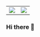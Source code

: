 <table>
  <tbody>
  <tr>
    <td width="50%"><img src="https://user-images.githubusercontent.com/39351982/140095127-c6fef683-a8f5-4be4-9032-2f469014d773.png" /></td>
    <td width="50%"><img src="https://github-readme-stats.vercel.app/api?username=activeguild&count_private=true&theme=material-palenight" /></td>
  </tr>
  </tbody>
</table>

### Hi there 👋
<!--
**activeguild/activeguild** is a ✨ _special_ ✨ repository because its `README.md` (this file) appears on your GitHub profile.

Here are some ideas to get you started:

- 🔭 I’m currently working on ...
- 🌱 I’m currently learning ...
- 👯 I’m looking to collaborate on ...
- 🤔 I’m looking for help with ...
- 💬 Ask me about ...
- 📫 How to reach me: ...
- 😄 Pronouns: ...
- ⚡ Fun fact: ...
-->
